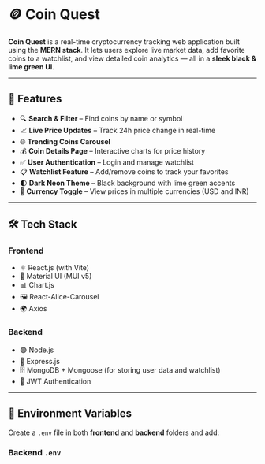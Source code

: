 # 🪙 Coin Quest

**Coin Quest** is a real-time cryptocurrency tracking web application built using the **MERN stack**. It lets users explore live market data, add favorite coins to a watchlist, and view detailed coin analytics — all in a **sleek black & lime green UI**.

---

## 🚀 Features

- 🔍 **Search & Filter** – Find coins by name or symbol
- 📈 **Live Price Updates** – Track 24h price change in real-time
- 🌐 **Trending Coins Carousel**
- 💰 **Coin Details Page** – Interactive charts for price history
- ✅ **User Authentication** – Login and manage watchlist
- 📋 **Watchlist Feature** – Add/remove coins to track your favorites
- 🌓 **Dark Neon Theme** – Black background with lime green accents
- 🔄 **Currency Toggle** – View prices in multiple currencies (USD and INR)

---

## 🛠️ Tech Stack

### **Frontend**
- ⚛ React.js (with Vite)
- 🎨 Material UI (MUI v5)
- 📊 Chart.js
- 🖼 React-Alice-Carousel
- 🌍 Axios

### **Backend**
- 🟢 Node.js
- 🚀 Express.js
- 🗄 MongoDB + Mongoose (for storing user data and watchlist)
- 🔐 JWT Authentication

---

## 🔑 Environment Variables

Create a `.env` file in both **frontend** and **backend** folders and add:

### Backend `.env`
